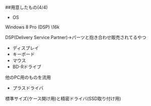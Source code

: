 ##用意したもの(4/4)

- OS

Windows 8 Pro (DSP) \16k

DSP(Delivery Service Partner)→パーツと抱き合わせ販売されてるやつ

- ディスプレイ
- キーボード
- マウス
- BD-Rドライブ

他のPC用のものを流用

- プラスドライバ

標準サイズ(ケース開け用)と精密ドライバ(SSD取り付け用)

